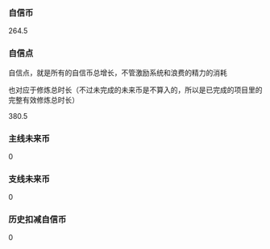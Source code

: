 ### 自信币
264.5

### 自信点
自信点，就是所有的自信币总增长，不管激励系统和浪费的精力的消耗

也对应于修炼总时长（不过未完成的未来币是不算入的，所以是已完成的项目里的完整有效修炼总时长）

380.5

### 主线未来币
0

### 支线未来币
0

### 历史扣减自信币
0
